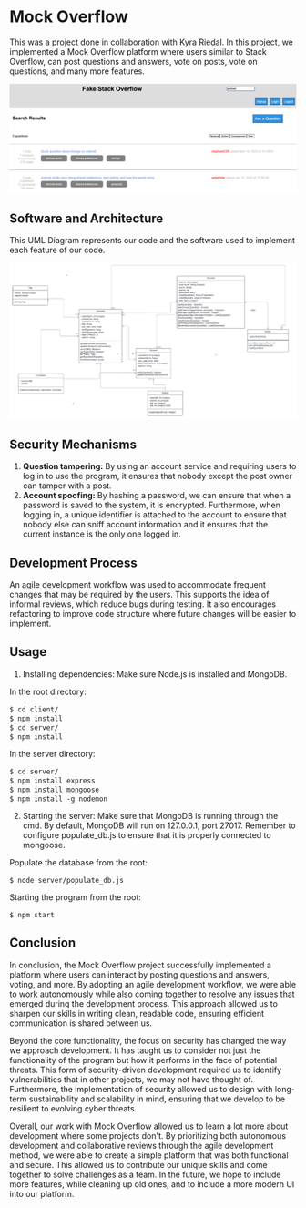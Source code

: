 # Mock Overflow

This was a project done in collaboration with Kyra Riedal. In this project, we implemented a Mock Overflow platform where users similar to Stack Overflow, can post questions and answers, vote on posts, vote on questions, and many more features. 

![Home](images/home_screen2.PNG)

## Software and Architecture

This UML Diagram represents our code and the software used to implement each feature of our code. 

![Architecture](images/architecture.PNG)

## Security Mechanisms

1. **Question tampering:** By using an account service and requiring users to log in to use the program, it ensures that nobody except the post owner can tamper with a post. 
2. **Account spoofing:** By hashing a password, we can ensure that when a password is saved to the system, it is encrypted. Furthermore, when logging in, a unique identifier is attached to the account to ensure that nobody else can sniff account information and it ensures that the current instance is the only one logged in. 

## Development Process

An agile development workflow was used to accommodate frequent changes that may be required by the users. This supports the idea of informal reviews, which reduce bugs during testing. It also encourages refactoring to improve code structure where future changes will be easier to implement. 

## Usage

1. Installing dependencies: Make sure Node.js is installed and MongoDB. 

In the root directory: 
```
$ cd client/
$ npm install
$ cd server/
$ npm install
```
In the server directory: 
```
$ cd server/
$ npm install express
$ npm install mongoose
$ npm install -g nodemon
```

2. Starting the server: Make sure that MongoDB is running through the cmd. By default, MongoDB will run on 127.0.0.1, port 27017. Remember to configure populate_db.js to ensure that it is properly connected to mongoose. 

Populate the database from the root: 
```
$ node server/populate_db.js
```

Starting the program from the root: 
```
$ npm start
```

## Conclusion

In conclusion, the Mock Overflow project successfully implemented a platform where users can interact by posting questions and answers, voting, and more. By adopting an agile development workflow, we were able to work autonomously while also coming together to resolve any issues that emerged during the development process. This approach allowed us to sharpen our skills in writing clean, readable code, ensuring efficient communication is shared between us. 

Beyond the core functionality, the focus on security has changed the way we approach development. It has taught us to consider not just the functionality of the program but how it performs in the face of potential threats. This form of security-driven development required us to identify vulnerabilities that in other projects, we may not have thought of. Furthermore, the implementation of security allowed us to design with long-term sustainability and scalability in mind, ensuring that we develop to be resilient to evolving cyber threats. 

Overall, our work with Mock Overflow allowed us to learn a lot more about development where some projects don't. By prioritizing both autonomous development and collaborative reviews through the agile development method, we were able to create a simple platform that was both functional and secure. This allowed us to contribute our unique skills and come together to solve challenges as a team. In the future, we hope to include more features, while cleaning up old ones, and to include a more modern UI into our platform. 
